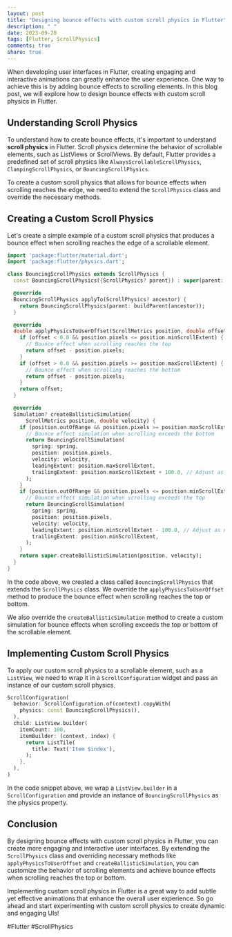 ```yaml
---
layout: post
title: "Designing bounce effects with custom scroll physics in Flutter"
description: " "
date: 2023-09-20
tags: [Flutter, ScrollPhysics]
comments: true
share: true
---
```


When developing user interfaces in Flutter, creating engaging and interactive animations can greatly enhance the user experience. One way to achieve this is by adding bounce effects to scrolling elements. In this blog post, we will explore how to design bounce effects with custom scroll physics in Flutter.

## Understanding Scroll Physics
To understand how to create bounce effects, it's important to understand **scroll physics** in Flutter. Scroll physics determine the behavior of scrollable elements, such as ListViews or ScrollViews. By default, Flutter provides a predefined set of scroll physics like `AlwaysScrollableScrollPhysics`, `ClampingScrollPhysics`, or `BouncingScrollPhysics`.

To create a custom scroll physics that allows for bounce effects when scrolling reaches the edge, we need to extend the `ScrollPhysics` class and override the necessary methods.

## Creating a Custom Scroll Physics
Let's create a simple example of a custom scroll physics that produces a bounce effect when scrolling reaches the edge of a scrollable element.

```dart
import 'package:flutter/material.dart';
import 'package:flutter/physics.dart';

class BouncingScrollPhysics extends ScrollPhysics {
  const BouncingScrollPhysics({ScrollPhysics? parent}) : super(parent: parent);

  @override
  BouncingScrollPhysics applyTo(ScrollPhysics? ancestor) {
    return BouncingScrollPhysics(parent: buildParent(ancestor));
  }

  @override
  double applyPhysicsToUserOffset(ScrollMetrics position, double offset) {
    if (offset < 0.0 && position.pixels <= position.minScrollExtent) {
      // Bounce effect when scrolling reaches the top
      return offset - position.pixels;
    }
    if (offset > 0.0 && position.pixels >= position.maxScrollExtent) {
      // Bounce effect when scrolling reaches the bottom
      return offset - position.pixels;
    }
    return offset;
  }

  @override
  Simulation? createBallisticSimulation(
      ScrollMetrics position, double velocity) {
    if (position.outOfRange && position.pixels >= position.maxScrollExtent) {
      // Bounce effect simulation when scrolling exceeds the bottom
      return BouncingScrollSimulation(
        spring: spring,
        position: position.pixels,
        velocity: velocity,
        leadingExtent: position.maxScrollExtent,
        trailingExtent: position.maxScrollExtent + 100.0, // Adjust as needed
      );
    }
    if (position.outOfRange && position.pixels <= position.minScrollExtent) {
      // Bounce effect simulation when scrolling exceeds the top
      return BouncingScrollSimulation(
        spring: spring,
        position: position.pixels,
        velocity: velocity,
        leadingExtent: position.minScrollExtent - 100.0, // Adjust as needed
        trailingExtent: position.minScrollExtent,
      );
    }
    return super.createBallisticSimulation(position, velocity);
  }
}
```

In the code above, we created a class called `BouncingScrollPhysics` that extends the `ScrollPhysics` class. We override the `applyPhysicsToUserOffset` method to produce the bounce effect when scrolling reaches the top or bottom.

We also override the `createBallisticSimulation` method to create a custom simulation for bounce effects when scrolling exceeds the top or bottom of the scrollable element.

## Implementing Custom Scroll Physics
To apply our custom scroll physics to a scrollable element, such as a `ListView`, we need to wrap it in a `ScrollConfiguration` widget and pass an instance of our custom scroll physics.

```dart
ScrollConfiguration(
  behavior: ScrollConfiguration.of(context).copyWith(
    physics: const BouncingScrollPhysics(),
  ),
  child: ListView.builder(
    itemCount: 100,
    itemBuilder: (context, index) {
      return ListTile(
        title: Text('Item $index'),
      );
    },
  ),
)
```

In the code snippet above, we wrap a `ListView.builder` in a `ScrollConfiguration` and provide an instance of `BouncingScrollPhysics` as the physics property.

## Conclusion
By designing bounce effects with custom scroll physics in Flutter, you can create more engaging and interactive user interfaces. By extending the `ScrollPhysics` class and overriding necessary methods like `applyPhysicsToUserOffset` and `createBallisticSimulation`, you can customize the behavior of scrolling elements and achieve bounce effects when scrolling reaches the top or bottom.

Implementing custom scroll physics in Flutter is a great way to add subtle yet effective animations that enhance the overall user experience. So go ahead and start experimenting with custom scroll physics to create dynamic and engaging UIs!

#Flutter #ScrollPhysics